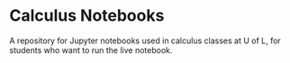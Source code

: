# Calculus Notebooks

A repository for Jupyter notebooks used in calculus classes at U of L, for students who want to run the live notebook.
